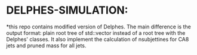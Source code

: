 DELPHES-SIMULATION:
====================

 *this repo contains modified version of Delphes.
  The main difference is the output format: plain root tree of std::vector<float> instead of a root tree with the Delphes' classes.
  It also implement the calculation of nsubjettines for CA8 jets and pruned mass for all jets.
